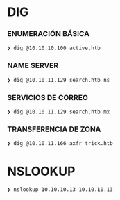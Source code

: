 
# DIG
### ENUMERACIÓN BÁSICA
```shell
❯ dig @10.10.10.100 active.htb
```

### NAME SERVER
```shell
❯ dig @10.10.11.129 search.htb ns
```

### SERVICIOS DE CORREO
```shell
❯ dig @10.10.11.129 search.htb mx
```

### TRANSFERENCIA DE ZONA
```shell
❯ dig @10.10.11.166 axfr trick.htb
```


# NSLOOKUP
```shell
❯ nslookup 10.10.10.13 10.10.10.13
```

